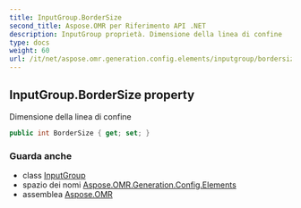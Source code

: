 ```yaml
---
title: InputGroup.BorderSize
second_title: Aspose.OMR per Riferimento API .NET
description: InputGroup proprietà. Dimensione della linea di confine
type: docs
weight: 60
url: /it/net/aspose.omr.generation.config.elements/inputgroup/bordersize/
---
```

## InputGroup.BorderSize property

Dimensione della linea di confine

```csharp
public int BorderSize { get; set; }
```

### Guarda anche

* class [InputGroup](../)
* spazio dei nomi [Aspose.OMR.Generation.Config.Elements](../../inputgroup/)
* assemblea [Aspose.OMR](../../../)


